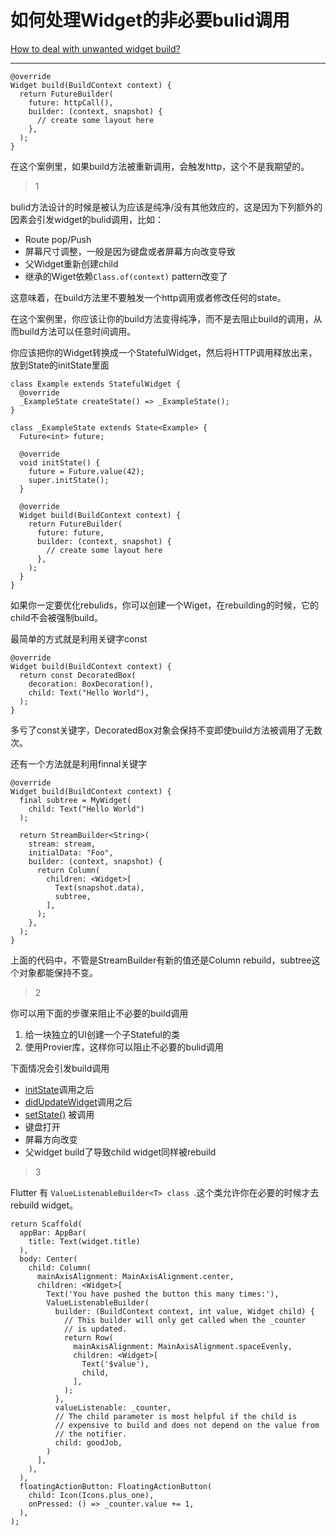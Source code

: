 # 如何处理Widget的非必要bulid调用
[How to deal with unwanted widget build?](https://stackoverflow.com/questions/52249578/how-to-deal-with-unwanted-widget-build)

___

```
@override
Widget build(BuildContext context) {
  return FutureBuilder(
    future: httpCall(),
    builder: (context, snapshot) {
      // create some layout here
    },
  );
}
```

在这个案例里，如果build方法被重新调用，会触发http，这个不是我期望的。

> 1

bulid方法设计的时候是被认为应该是纯净/没有其他效应的，这是因为下列额外的因素会引发widget的bulid调用，比如：

- Route pop/Push
- 屏幕尺寸调整，一般是因为键盘或者屏幕方向改变导致
- 父Widget重新创建child
- 继承的Wiget依赖`Class.of(context)` pattern改变了

这意味着，在build方法里不要触发一个http调用或者修改任何的state。

<!------------------------------------->

在这个案例里，你应该让你的build方法变得纯净，而不是去阻止build的调用，从而build方法可以任意时间调用。

你应该把你的Widget转换成一个StatefulWidget，然后将HTTP调用释放出来，放到State的initState里面

```
class Example extends StatefulWidget {
  @override
  _ExampleState createState() => _ExampleState();
}

class _ExampleState extends State<Example> {
  Future<int> future;

  @override
  void initState() {
    future = Future.value(42);
    super.initState();
  }

  @override
  Widget build(BuildContext context) {
    return FutureBuilder(
      future: future,
      builder: (context, snapshot) {
        // create some layout here
      },
    );
  }
}
```

如果你一定要优化rebulids，你可以创建一个Wiget，在rebuilding的时候，它的child不会被强制build。

最简单的方式就是利用关键字const

```
@override
Widget build(BuildContext context) {
  return const DecoratedBox(
    decoration: BoxDecoration(),
    child: Text("Hello World"),
  );
}
```

多亏了const关键字，DecoratedBox对象会保持不变即使build方法被调用了无数次。

还有一个方法就是利用finnal关键字

```
@override
Widget build(BuildContext context) {
  final subtree = MyWidget(
    child: Text("Hello World")
  );

  return StreamBuilder<String>(
    stream: stream,
    initialData: "Foo",
    builder: (context, snapshot) {
      return Column(
        children: <Widget>[
          Text(snapshot.data),
          subtree,
        ],
      );
    },
  );
}
```

上面的代码中，不管是StreamBuilder有新的值还是Column rebuild，subtree这个对象都能保持不变。

> 2

你可以用下面的步骤来阻止不必要的build调用

1. 给一块独立的UI创建一个子Stateful的类
2. 使用Provier库，这样你可以阻止不必要的bulid调用

下面情况会引发build调用

- [initState](https://api.flutter.dev/flutter/widgets/State/initState.html)调用之后
-  [didUpdateWidget](https://api.flutter.dev/flutter/widgets/State/didUpdateWidget.html)调用之后
-  [setState()](https://api.flutter.dev/flutter/widgets/State/setState.html) 被调用
- 键盘打开
- 屏幕方向改变
- 父widget build了导致child widget同样被rebuild

> 3

Flutter 有 `ValueListenableBuilder<T> class `.这个类允许你在必要的时候才去rebuild widget。

```
return Scaffold(
  appBar: AppBar(
    title: Text(widget.title)
  ),
  body: Center(
    child: Column(
      mainAxisAlignment: MainAxisAlignment.center,
      children: <Widget>[
        Text('You have pushed the button this many times:'),
        ValueListenableBuilder(
          builder: (BuildContext context, int value, Widget child) {
            // This builder will only get called when the _counter
            // is updated.
            return Row(
              mainAxisAlignment: MainAxisAlignment.spaceEvenly,
              children: <Widget>[
                Text('$value'),
                child,
              ],
            );
          },
          valueListenable: _counter,
          // The child parameter is most helpful if the child is
          // expensive to build and does not depend on the value from
          // the notifier.
          child: goodJob,
        )
      ],
    ),
  ),
  floatingActionButton: FloatingActionButton(
    child: Icon(Icons.plus_one),
    onPressed: () => _counter.value += 1,
  ),
);
```

